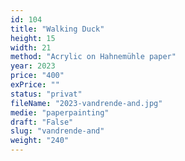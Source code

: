 ```yaml
---
id: 104
title: "Walking Duck"
height: 15
width: 21
method: "Acrylic on Hahnemühle paper"
year: 2023
price: "400"
exPrice: ""
status: "privat"
fileName: "2023-vandrende-and.jpg"
medie: "paperpainting"
draft: "False"
slug: "vandrende-and"
weight: "240"
---
```

